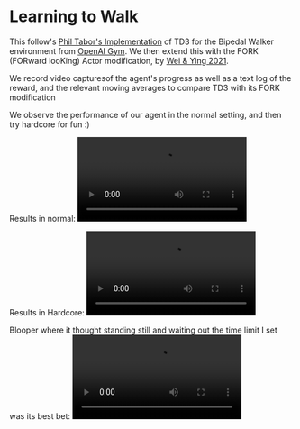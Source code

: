# Learning to Walk

This follow's [Phil Tabor's Implementation](https://github.com/philtabor/Youtube-Code-Repository/tree/master/ReinforcementLearning/PolicyGradient/TD3) of TD3 for the Bipedal Walker environment from [OpenAI Gym](https://www.gymlibrary.dev/environments/box2d/bipedal_walker/). We then extend this with the FORK (FORward looKing) Actor modification, by [Wei & Ying 2021](https://ieeexplore.ieee.org/stamp/stamp.jsp?tp=&arnumber=9683288).

We record video capturesof the agent's progress as well as a text log of the reward, and the relevant moving averages to compare TD3 with its FORK modification

We observe the performance of our agent in the normal setting, and then try hardcore for fun :)

Results in normal:
![Normal Bipedal Walker video](./results/normal_episode%3D750_score%3D294.mp4)

Results in Hardcore:
![Hardcore Bipedal Walker video](./results/hardcore_episode%3D250.mp4) 

Blooper where it thought standing still and waiting out the time limit I set was its best bet:
![Blooper Bipedal Walker video](./results/blooper_episode%3D350.mp4)